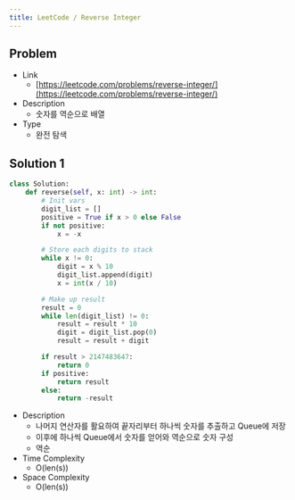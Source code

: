 ```yaml
---
title: LeetCode / Reverse Integer
---
```


## Problem

* Link
  * [https://leetcode.com/problems/reverse-integer/](https://leetcode.com/problems/reverse-integer/)
* Description
  * 숫자를 역순으로 배열
* Type
  * 완전 탐색

## Solution 1

```python {caption="Solution 1", linenos=table}
class Solution:
    def reverse(self, x: int) -> int:
        # Init vars
        digit_list = []
        positive = True if x > 0 else False
        if not positive:
            x = -x

        # Store each digits to stack
        while x != 0:
            digit = x % 10
            digit_list.append(digit)
            x = int(x / 10)

        # Make up result
        result = 0
        while len(digit_list) != 0:
            result = result * 10
            digit = digit_list.pop(0)
            result = result + digit

        if result > 2147483647:
            return 0
        if positive:
            return result
        else:
            return -result
```

* Description
  * 나머지 연산자를 활요하여 끝자리부터 하나씩 숫자를 추출하고 Queue에 저장
  * 이후에 하나씩 Queue에서 숫자를 얻어와 역순으로 숫자 구성
  * 역순
* Time Complexity
  * O(len(s))
* Space Complexity
  * O(len(s))
